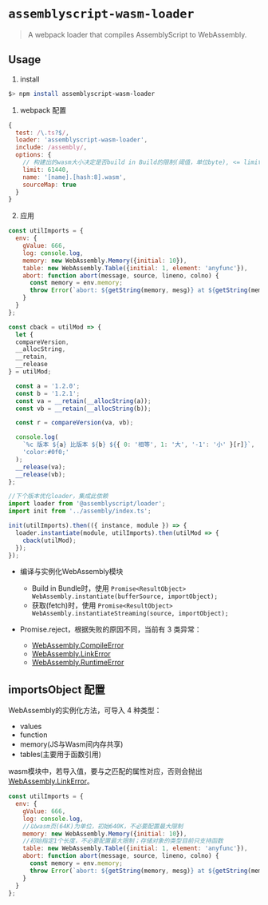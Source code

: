 # `assemblyscript-wasm-loader`

> A webpack loader that compiles AssemblyScript to WebAssembly.

## Usage
1. install

```bash
$> npm install assemblyscript-wasm-loader
```

1. webpack 配置

```javascript
{
  test: /\.ts?$/,
  loader: 'assemblyscript-wasm-loader',
  include: /assembly/,
  options: {
    // 构建出的wasm大小决定是否build in Build的限制(阈值，单位byte), <= limit即打入Bundle，反之，构建独立 name.wasm 文件
    limit: 61440,
    name: '[name].[hash:8].wasm',
    sourceMap: true
  }
}
```

2. 应用

```js
const utilImports = {
  env: {
    gValue: 666,
    log: console.log,
    memory: new WebAssembly.Memory({initial: 10}),
    table: new WebAssembly.Table({initial: 1, element: 'anyfunc'}),
    abort: function abort(message, source, lineno, colno) {
      const memory = env.memory;
      throw Error(`abort: ${getString(memory, mesg)} at ${getString(memory, file)}:${lineno}:${colno}`);
    }
  }
};

const cback = utilMod => {
  let { 
  compareVersion, 
  __allocString,
  __retain, 
  __release 
} = utilMod;

  const a = '1.2.0';
  const b = '1.2.1';
  const va = __retain(__allocString(a));
  const vb = __retain(__allocString(b));

  const r = compareVersion(va, vb);

  console.log(
    `%c 版本 ${a} 比版本 ${b} ${{ 0: '相等', 1: '大', '-1': '小' }[r]}`,
    'color:#0f0;'
  );
  __release(va);
  __release(vb);
};

//下个版本优化loader，集成此依赖
import loader from '@assemblyscript/loader';
import init from '../assembly/index.ts';

init(utilImports).then(({ instance, module }) => {
  loader.instantiate(module, utilImports).then(utilMod => {
    cback(utilMod);
  });
});
```

- 编译与实例化WebAssembly模块
  - Build in Bundle时，使用 `Promise<ResultObject> WebAssembly.instantiate(bufferSource, importObject);`
  - 获取(fetch)时，使用 `Promise<ResultObject> WebAssembly.instantiateStreaming(source, importObject);`

- Promise.reject，根据失败的原因不同，当前有 3 类异常：
  - [WebAssembly.CompileError](https://developer.mozilla.org/zh-CN/docs/Web/JavaScript/Reference/Global_Objects/WebAssembly/CompileError)
  - [WebAssembly.LinkError](https://developer.mozilla.org/zh-CN/docs/Web/JavaScript/Reference/Global_Objects/WebAssembly/LinkError)
  - [WebAssembly.RuntimeError](https://developer.mozilla.org/zh-CN/docs/Web/JavaScript/Reference/Global_Objects/WebAssembly/RuntimeError)

## importsObject 配置
WebAssembly的实例化方法，可导入 4 种类型：

- values
- function
- memory(JS与Wasm间内存共享)
- tables(主要用于函数引用)

wasm模块中，若导入值，要与之匹配的属性对应，否则会抛出 [WebAssembly.LinkError](https://developer.mozilla.org/en-US/docs/Web/JavaScript/Reference/Global_Objects/WebAssembly/LinkError)。

```javascript
const utilImports = {
  env: {
    gValue: 666,
    log: console.log,
    //以wasm页(64K)为单位，初始640K，不必要配置最大限制
    memory: new WebAssembly.Memory({initial: 10}),
    //初始指定1个长度，不必要配置最大限制；存储对象的类型目前只支持函数
    table: new WebAssembly.Table({initial: 1, element: 'anyfunc'}),
    abort: function abort(message, source, lineno, colno) {
      const memory = env.memory;
      throw Error(`abort: ${getString(memory, mesg)} at ${getString(memory, file)}:${lineno}:${colno}`);
    }
  }
};
```
